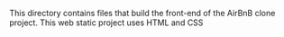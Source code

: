 This directory contains files that build the front-end of the AirBnB clone project. This web static project uses HTML and CSS
